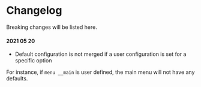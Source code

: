 # Changelog

Breaking changes will be listed here.

#### 2021 05 20
* Default configuration is not merged if a user configuration is set for a specific option

For instance, if `menu __main` is user defined, the main menu will not have any defaults.
